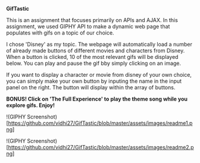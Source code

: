 <strong>GifTastic</strong>

This is an assignment that focuses primarily on APIs and AJAX.
In this assignment, we used GIPHY API to make a dynamic web page that populates with gifs on a topic of our choice.

I chose 'Disney' as my topic. The webpage will automatically load a number of already made buttons of different movies and characters from Disney. When a button is clicked, 10 of the most relevant gifs will be displayed below. You can play and pause the gif bby simply clicking on an image.

If you want to display a character or movie from disney of your own choice, you can simply make your own button by inputing the name in the input panel on the right. The button will display within the array of buttons.

<strong>BONUS! Click on 'The Full Experience' to play the theme song while you explore gifs. Enjoy!</strong>

!(GIPHY Screenshot)[https://github.com/vidhi27/GifTastic/blob/master/assets/images/readme1.png]

!(GIPHY Screenshot)[https://github.com/vidhi27/GifTastic/blob/master/assets/images/readme2.png]
